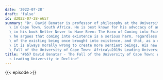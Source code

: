 ```yaml
---
date: '2022-07-28'
draft: 'false'
id: d2022-07-28-e657
summary: "Dr. David Benatar is professor of philosophy at the University of Cape Town\
  \ in Cape Town, South Africa. He is best known for his advocacy of anti-natalism\
  \ in his book Better Never to Have Been: The Harm of Coming into Existence, in which\
  \ he argues that coming into existence is a serious harm, regardless of the feelings\
  \ of the existing being once brought into existence, and that, as a consequence,\
  \ it is always morally wrong to create more sentient beings. His new book is The\
  \ Fall of the University of Cape Town: Africa\u2019s Leading University in Decline."
title: "#657 David Benatar - The Fall of the University of Cape Town: Africa\u2019\
  s Leading University in Decline"
---
```

{{< episode >}}
